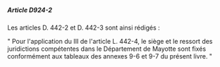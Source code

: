 ##### Article D924-2

Les articles D. 442-2 et D. 442-3 sont ainsi rédigés :

" Pour l'application du III de l'article L. 442-4, le siège et le ressort des juridictions compétentes dans le Département de Mayotte sont fixés conformément aux tableaux des annexes 9-6 et 9-7 du présent livre. "

